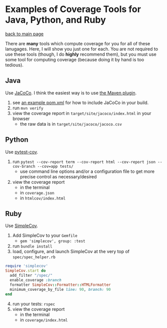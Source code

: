 # Examples of Coverage Tools for Java, Python, and Ruby

[back to main page](README.md)

There are **many** tools which compute coverage for you for all of these lanugages.  Here, I will show you just one for each.  You are not required to use these tools (though, I do **highly** recommend them), but you must use some tool for computing coverage (because doing it by hand is too tedious).


## Java
Use [JaCoCo](https://www.jacoco.org/jacoco/). I think the easiest way is to use [the Maven plugin](https://www.jacoco.org/jacoco/trunk/doc/maven.html).

1. see [an example pom.xml](example_pom.xml) for how to include JaCoCo in your build.
2. run `mvn verify`
3. view the coverage report in `target/site/jacoco/index.html` in your browser
   + the raw data is in `target/site/jacoco/jacoco.csv`

## Python
Use [pytest-cov](https://pytest-cov.readthedocs.io/en/latest/).

1. run `pytest --cov-report term --cov-report html --cov-report json --cov-branch --cov=app tests/`
   + use command line options and/or a configuration file to get more precise control as necessary/desired
2. view the coverage report
   + in the terminal
   + in `coverage.json`
   + in `htmlcov/index.html`

## Ruby
Use [SimpleCov](https://github.com/simplecov-ruby/simplecov).

1. Add SimpleCov to your `Gemfile`
   + `gem 'simplecov', group: :test`
2. run `bundle install`
3. load, configure, and launch SimpleCov at the very top of `spec/spec_helper.rb`
```ruby
require 'simplecov'
SimpleCov.start do
  add_filter "/spec/"
  enable_coverage :branch
  formatter SimpleCov::Formatter::HTMLFormatter
  minimum_coverage_by_file line: 90, branch: 90
end
```
4. run your tests: `rspec`
5. view the coverage report
   + in the terminal
   + in `coverage/index.html`
